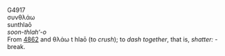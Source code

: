 G4917  
συνθλάω  
sunthlaō  
*soon-thlah‘-o*  
From [4862](g4862) and θλάω t hlaō (to *crush*); to *dash* *together*,
that is, *shatter:* - break.  

